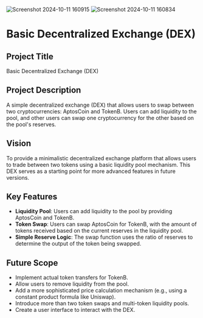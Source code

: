 ![Screenshot 2024-10-11 160915](https://github.com/user-attachments/assets/0fc85812-5231-4d85-9998-337322aa398d)
![Screenshot 2024-10-11 160834](https://github.com/user-attachments/assets/39224442-1b14-4b3d-a059-851dcfd0335e)


# Basic Decentralized Exchange (DEX)

## Project Title
Basic Decentralized Exchange (DEX)

## Project Description
A simple decentralized exchange (DEX) that allows users to swap between two cryptocurrencies: AptosCoin and TokenB. Users can add liquidity to the pool, and other users can swap one cryptocurrency for the other based on the pool's reserves.

## Vision
To provide a minimalistic decentralized exchange platform that allows users to trade between two tokens using a basic liquidity pool mechanism. This DEX serves as a starting point for more advanced features in future versions.

## Key Features
- **Liquidity Pool**: Users can add liquidity to the pool by providing AptosCoin and TokenB.
- **Token Swap**: Users can swap AptosCoin for TokenB, with the amount of tokens received based on the current reserves in the liquidity pool.
- **Simple Reserve Logic**: The swap function uses the ratio of reserves to determine the output of the token being swapped.

## Future Scope
- Implement actual token transfers for TokenB.
- Allow users to remove liquidity from the pool.
- Add a more sophisticated price calculation mechanism (e.g., using a constant product formula like Uniswap).
- Introduce more than two token swaps and multi-token liquidity pools.
- Create a user interface to interact with the DEX.

